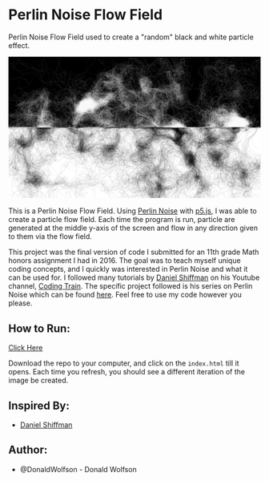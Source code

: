 # Perlin Noise Flow Field
Perlin Noise Flow Field used to create a "random" black and white particle effect.

![Perlin Noise Flow Field Example](/img/Example.png)

This is a Perlin Noise Flow Field. Using [Perlin Noise](https://en.wikipedia.org/wiki/Perlin_noise) with [p5.js](https://p5js.org/), I was able to create a particle flow field. Each time the program is run, particle are generated at the middle y-axis of the screen and flow in any direction given to them via the flow field.

This project was the final version of code I submitted for an 11th grade Math honors assignment I had in 2016. The goal was to teach myself unique coding concepts, and I quickly was interested in Perlin Noise and what it can be used for. I followed many tutorials by [Daniel Shiffman](https://shiffman.net/) on his Youtube channel, [Coding Train](https://www.youtube.com/user/shiffman). The specific project followed is his series on Perlin Noise which can be found [here](https://www.youtube.com/watch?v=Qf4dIN99e2w&list=PLRqwX-V7Uu6bgPNQAdxQZpJuJCjeOr7VD). Feel free to use my code however you please.

## How to Run:

[Click Here](index.html)

Download the repo to your computer, and click on the ```index.html``` till it opens. Each time you refresh, you should see a different iteration of the image be created.

## Inspired By:
- [Daniel Shiffman](https://shiffman.net/)

## Author:
 - @DonaldWolfson - Donald Wolfson
